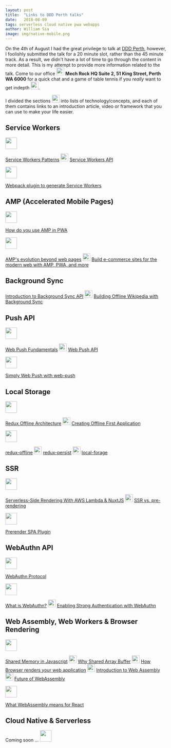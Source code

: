 ```yaml
---
layout: post
title:  "Links to DDD Perth talks"
date:   2018-08-09
tags: serverless cloud native pwa webapps
author: William Sia
image: img/native-mobile.png
---
```


On the 4th of August I had the great privilege to talk at [DDD Perth](https://dddperth.com/), however, I foolishly submitted the talk for a 20 minute slot, rather than the 45 minute track. As a result, we didn't have a lot of time to go through the content in more detail. This is my attempt to provide more information related to the talk. Come to our office <img src="https://static.thenounproject.com/png/894284-200.png" width="24"> **Mech Rock HQ Suite 2, 51 King Street, Perth WA 6000** for a quick chat and a game of table tennis if you _really_ want to get indepth <img src="https://static.thenounproject.com/png/64985-200.png" width="24">.

 
I divided the sections <img src="https://static.thenounproject.com/png/1141073-200.png" width="24"> into lists of technology/concepts, and each of them contains links to an introduction article, video or framework that you can use to make your life easier.

## Service Workers

<img src="https://static.thenounproject.com/png/15066-200.png" width="36">

[Service Workers Patterns](https://serviceworke.rs/) <img src="https://static.thenounproject.com/png/1141073-200.png" width="24"> [Service Workers API](https://developer.mozilla.org/en-US/docs/Web/API/Navigator/serviceWorker)

<img src="https://static.thenounproject.com/png/1711876-200.png" width="36">

[Webpack plugin to generate Service Workers](https://github.com/NekR)


## AMP (Accelerated Mobile Pages)

<img src="https://static.thenounproject.com/png/15066-200.png" width="36">

[How do you use AMP in PWA](https://www.ampproject.org/docs/integration/pwa-amp/amp-in-pwa)

<img src="https://static.thenounproject.com/png/1141000-200.png" width="36">

[AMP's evolution beyond web pages](https://www.youtube.com/watch?v=eAyrvHmJD_c) <img src="https://static.thenounproject.com/png/1141073-200.png" width="24"> [Build e-commerce sites for the modern web with AMP, PWA, and more](https://www.youtube.com/watch?v=QCoQs9NO9q0)


## Background Sync

[Introduction to Background Sync API](https://developers.google.com/web/updates/2015/12/background-sync) <img src="https://static.thenounproject.com/png/1141073-200.png" width="24"> [Building Offline Wikipedia with Background Sync](https://github.com/jakearchibald/offline-wikipedia)

## Push API

<img src="https://static.thenounproject.com/png/15066-200.png" width="36">

[Web Push Fundamentals](https://developers.google.com/web/fundamentals/push-notifications/) <img src="https://static.thenounproject.com/png/1141073-200.png" width="24"> [Web Push API](https://developer.mozilla.org/en-US/docs/Web/API/Push_API)

<img src="https://static.thenounproject.com/png/1711876-200.png" width="36">

[Simply Web Push with web-push](https://github.com/web-push-libs/web-push)

## Local Storage

<img src="https://static.thenounproject.com/png/15066-200.png" width="36">

[Redux Offline Architecture](https://hackernoon.com/introducing-redux-offline-offline-first-architecture-for-progressive-web-applications-and-react-68c5167ecfe0) <img src="https://static.thenounproject.com/png/1141073-200.png" width="24"> [Creating Offline First Application](https://medium.com/@ballinst/creating-an-offline-first-react-native-app-ecdf0dcd853c)

<img src="https://static.thenounproject.com/png/1711876-200.png" width="36">

[redux-offline](https://github.com/redux-offline/redux-offline) <img src="https://static.thenounproject.com/png/1141073-200.png" width="24"> [redux-persist](https://github.com/rt2zz/redux-persist) <img src="https://static.thenounproject.com/png/1141073-200.png" width="24"> [local-forage](https://github.com/localForage/localForage)

## SSR

<img src="https://static.thenounproject.com/png/15066-200.png" width="36">

[Serverless-Side Rendering With AWS Lambda & NuxtJS](https://medium.com/@lordferquad/serverless-side-rendering-with-aws-lambda-nuxtjs-b94d15782af5) <img src="https://static.thenounproject.com/png/1141073-200.png" width="24"> [SSR vs. pre-rendering](https://reactql.org/docs/ssr/prerendering)

<img src="https://static.thenounproject.com/png/1711876-200.png" width="36">

[Prerender SPA Plugin](https://github.com/chrisvfritz/prerender-spa-plugin#readme)

## WebAuthn API

<img src="https://static.thenounproject.com/png/15066-200.png" width="36">


[WebAuthn Protocol](https://fidoalliance.org/how-fido-works/)

<img src="https://static.thenounproject.com/png/1141000-200.png" width="36">

[What is WebAuthn?](https://developers.google.com/web/updates/2018/05/webauthn) <img src="https://static.thenounproject.com/png/1141073-200.png" width="24"> [Enabling Strong Authentication with WebAuthn ](https://youtu.be/kGGMgEfSzMw)

## Web Assembly, Web Workers & Browser Rendering

<img src="https://static.thenounproject.com/png/15066-200.png" width="36">

[Shared Memory in Javascript](https://www.hongkiat.com/blog/shared-memory-in-javascript/) <img src="https://static.thenounproject.com/png/1141073-200.png" width="24">  [Why Shared Array Buffer](http://2ality.com/2017/01/shared-array-buffer.html)  <img src="https://static.thenounproject.com/png/1141073-200.png" width="24"> [How Browser renders your web application](https://developers.google.com/web/fundamentals/performance/critical-rendering-path/) <img src="https://static.thenounproject.com/png/1141073-200.png" width="24"> [Introduction to Web Assembly](https://hacks.mozilla.org/2017/02/a-cartoon-intro-to-webassembly/) <img src="https://static.thenounproject.com/png/1141073-200.png" width="24"> [Future of WebAssembly](https://blog.scottlogic.com/2018/07/20/wasm-future.html)

<img src="https://static.thenounproject.com/png/1141000-200.png" width="36">

[What WebAssembly means for React ](https://www.youtube.com/watch?v=3GHJ4cbxsVQ)

## Cloud Native & Serverless

Coming soon ... <img src="https://static.thenounproject.com/png/49989-200.png" width="36">


